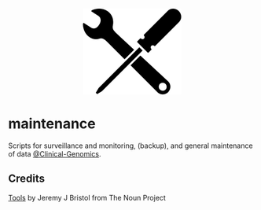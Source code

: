
<p align="center">
  <a href="https://github.com/Clinical-Genomics">
    <img src="artwork/icon-tools.svg"/>
  </a>
</p>


# maintenance
Scripts for surveillance and monitoring, (backup), and general maintenance of data [@Clinical-Genomics][home].


## Credits
[Tools](http://thenounproject.com/term/maintenance/42417/) by Jeremy J Bristol from The Noun Project


[home]: https://github.com/Clinical-Genomics
